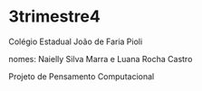 # 3trimestre4
Colégio Estadual João de Faria Pioli

nomes: Naielly Silva Marra e Luana Rocha Castro

Projeto de Pensamento Computacional
